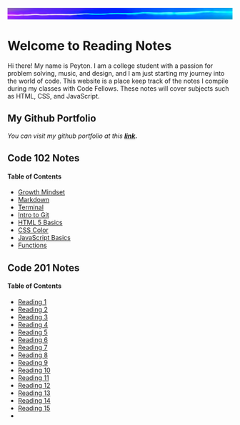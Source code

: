 ![](102/lite.png)

# Welcome to Reading Notes

Hi there! My name is Peyton. I am a college student with a passion for problem solving, music, and design, and I am just starting my journey into the world of code. 
This website is a place keep track of the notes I compile during my classes with Code Fellows. These notes will cover subjects such as HTML, CSS, and JavaScript. 

## My Github Portfolio
*You can visit my github portfolio at this **[link](https://github.com/peymade).***

## Code 102 Notes

#### Table of Contents
* [Growth Mindset](102/growth_mindset.md)
* [Markdown](102/markdown.md)
* [Terminal](102/module_2.md)
* [Intro to Git](102/module_3.md)
* [HTML 5 Basics](102/module_4.md)
* [CSS Color](102/module_5.md)
* [JavaScript Basics](102/module_6.md)
* [Functions](102/module_7.md)

## Code 201 Notes

#### Table of Contents

* [Reading 1](201/reading_01.md)
* [Reading 2](201/reading_02.md)
* [Reading 3](201/reading_03.md)
* [Reading 4](201/reading_04.md)
* [Reading 5](201/reading_05.md)
* [Reading 6](201/reading_06.md)
* [Reading 7](201/reading_07.md)
* [Reading 8](201/reading_08.md)
* [Reading 9](201/reading_09.md)
* [Reading 10](201/reading_10.md)
* [Reading 11](201/reading_11.md)
* [Reading 12](201/reading_12.md)
* [Reading 13](201/reading_13.md)
* [Reading 14](201/reading_14.md)
* [Reading 15](201/reading_15.md)
*




